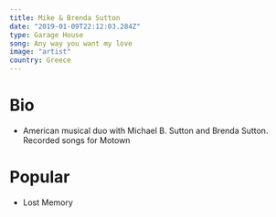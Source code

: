 ```yaml
---
title: Mike & Brenda Sutton
date: "2019-01-09T22:12:03.284Z"
type: Garage House
song: Any way you want my love
image: "artist"
country: Greece
---
```



# Bio
*  American musical duo with Michael B. Sutton and Brenda Sutton. Recorded songs for Motown


# Popular
- Lost Memory